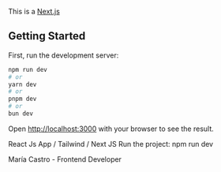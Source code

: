 This is a [Next.js](https://nextjs.org) 

## Getting Started

First, run the development server:

```bash
npm run dev
# or
yarn dev
# or
pnpm dev
# or
bun dev
```

Open [http://localhost:3000](http://localhost:3000) with your browser to see the result.

React Js App / Tailwind / Next JS
Run the project: npm run dev

María Castro - Frontend Developer
